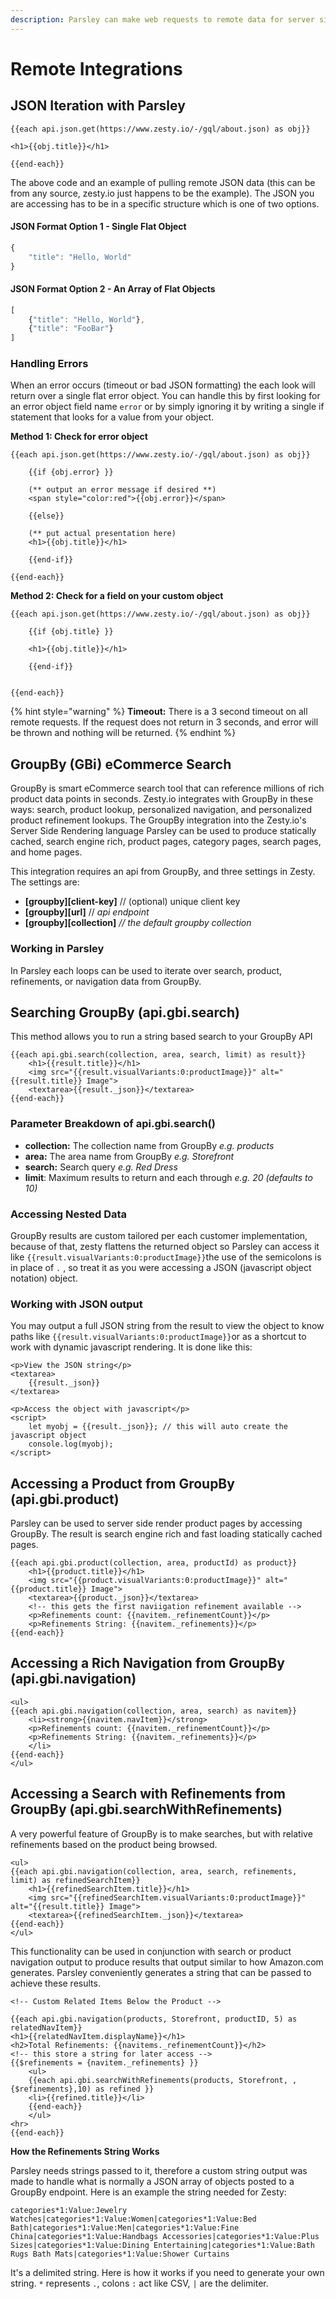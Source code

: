 ```yaml
---
description: Parsley can make web requests to remote data for server side rendering.
---
```


# Remote Integrations

## JSON Iteration with Parsley

```markup
{{each api.json.get(https://www.zesty.io/-/gql/about.json) as obj}}

<h1>{{obj.title}}</h1>

{{end-each}}
```

The above code and an example of pulling remote JSON data \(this can be from any source, zesty.io just happens to be the example\). The JSON you are accessing has to be in a specific structure which is one of two options. 

#### JSON Format Option 1 - Single Flat Object

```javascript
{
    "title": "Hello, World"
}
```

#### JSON Format Option 2 - An Array of Flat Objects

```javascript
[
    {"title": "Hello, World"},
    {"title": "FooBar"}
]
```

### Handling Errors

When an error occurs \(timeout or bad JSON formatting\) the each look will return over a single flat error object. You can handle this by first looking for an error object field name `error` or by simply ignoring it by writing a single if statement that looks for a value from your object.

**Method 1: Check for error object**

```markup
{{each api.json.get(https://www.zesty.io/-/gql/about.json) as obj}}

    {{if {obj.error} }}
    
    (** output an error message if desired **)
    <span style="color:red">{{obj.error}}</span>
    
    {{else}}
    
    (** put actual presentation here)
    <h1>{{obj.title}}</h1>
    
    {{end-if}}

{{end-each}}
```

**Method 2: Check for a field on your custom object**

```markup
{{each api.json.get(https://www.zesty.io/-/gql/about.json) as obj}}

    {{if {obj.title} }}
    
    <h1>{{obj.title}}</h1>
    
    {{end-if}}
    

{{end-each}}
```

{% hint style="warning" %}
**Timeout:** There is a 3 second timeout on all remote requests. If the request does not return in 3 seconds, and error will be thrown and nothing will be returned.
{% endhint %}

## GroupBy \(GBi\) eCommerce Search

GroupBy is smart eCommerce search tool that can reference millions of rich product data points in seconds. Zesty.io integrates with GroupBy in these ways: search, product lookup, personalized navigation, and personalized product refinement lookups. The GroupBy integration into the Zesty.io's Server Side Rendering language Parsley can be used to produce statically cached, search engine rich, product pages, category pages, search pages, and home pages.

This integration requires an api from GroupBy, and three settings in Zesty. The settings are:

* **\[groupby\]\[client-key\]** // \(optional\) unique client key
* **\[groupby\]\[url\]**  // _api endpoint_
* **\[groupby\]\[collection\]** _// the default groupby collection_

### Working in Parsley

In Parsley each loops can be used to iterate over search, product, refinements, or navigation data from GroupBy.

## Searching GroupBy \(api.gbi.search\)

This method allows you to run a string based search to your GroupBy API

```markup
{{each api.gbi.search(collection, area, search, limit) as result}}
    <h1>{{result.title}}</h1>
    <img src="{{result.visualVariants:0:productImage}}" alt="{{result.title}} Image">
    <textarea>{{result._json}}</textarea>
{{end-each}}
```

### Parameter Breakdown of api.gbi.search\(\)

* **collection:** The collection name from GroupBy _e.g. products_
* **area:** The area name from GroupBy _e.g. Storefront_
* **search:** Search query _e.g. Red Dress_
* **limit**: Maximum results to return and each through _e.g. 20 \(defaults to 10\)_

### Accessing Nested Data

GroupBy results are custom tailored per each customer implementation, because of that, zesty flattens the returned object so Parsley can access it like `{{result.visualVariants:0:productImage}}`the use of the semicolons is in place of `.` , so treat it as you were accessing a JSON \(javascript object notation\) object.  

### Working with JSON output

You may output a full JSON string from the result to view the object to know paths like `{{result.visualVariants:0:productImage}}`or as a shortcut to work with dynamic javascript rendering. It is done like this:

```markup
<p>View the JSON string</p>
<textarea>
    {{result._json}}
</textarea>

<p>Access the object with javascript</p>
<script>
    let myobj = {{result._json}}; // this will auto create the javascript object
    console.log(myobj);
</script>
```

## Accessing a Product from GroupBy \(api.gbi.product\)

Parsley can be used to server side render product pages by accessing GroupBy. The result is search engine rich and fast loading statically cached pages.

```markup
{{each api.gbi.product(collection, area, productId) as product}}
    <h1>{{product.title}}</h1>
    <img src="{{product.visualVariants:0:productImage}}" alt="{{product.title}} Image">
    <textarea>{{product._json}}</textarea>
    <!-- this gets the first naviigation refinement available -->
    <p>Refinements count: {{navitem._refinementCount}}</p>
    <p>Refinements String: {{navitem._refinements}}</p>
{{end-each}}
```

## Accessing a Rich Navigation from GroupBy \(api.gbi.navigation\)

```markup
<ul>
{{each api.gbi.navigation(collection, area, search) as navitem}}
    <li><strong>{{navitem.navItem}}</strong>
    <p>Refinements count: {{navitem._refinementCount}}</p>
    <p>Refinements String: {{navitem._refinements}}</p>
    </li>
{{end-each}}
</ul>
```

## Accessing a Search with Refinements from GroupBy \(api.gbi.searchWithRefinements\)

A very powerful feature of GroupBy is to make searches, but with relative refinements based on the product being browsed. 

```markup
<ul>
{{each api.gbi.navigation(collection, area, search, refinements, limit) as refinedSearchItem}}
    <h1>{{refinedSearchItem.title}}</h1>
    <img src="{{refinedSearchItem.visualVariants:0:productImage}}" alt="{{result.title}} Image">
    <textarea>{{refinedSearchItem._json}}</textarea>
{{end-each}}
</ul>
```

This functionality can be used in conjunction with search or product navigation output to produce results that output similar to how Amazon.com generates. Parsley conveniently generates a string that can be passed to achieve these results.   

```markup
<!-- Custom Related Items Below the Product -->

{{each api.gbi.navigation(products, Storefront, productID, 5) as relatedNavItem}}
<h1>{{relatedNavItem.displayName}}</h1>
<h2>Total Refinements: {{navitems._refinementCount}}</h2>
<!-- this store a string for later access -->
{{$refinements = {navitem._refinements} }}
	<ul>
	{{each api.gbi.searchWithRefinements(products, Storefront, ,{$refinements},10) as refined }}
	<li>{{refined.title}}</li>
	{{end-each}}
	</ul>
<hr>
{{end-each}}

```

**How the Refinements String Works**

Parsley needs strings passed to it, therefore a custom string output was made to handle what is normally a JSON array of objects posted to a GroupBy endpoint. Here is an example the string needed for Zesty:

`categories*1:Value:Jewelry Watches|categories*1:Value:Women|categories*1:Value:Bed Bath|categories*1:Value:Men|categories*1:Value:Fine China|categories*1:Value:Handbags Accessories|categories*1:Value:Plus Sizes|categories*1:Value:Dining Entertaining|categories*1:Value:Bath Rugs Bath Mats|categories*1:Value:Shower Curtains`

It's a delimited string. Here is how it works if you need to generate your own string. `*` represents `.`, colons `:` act like CSV, `|` are the delimiter. 

